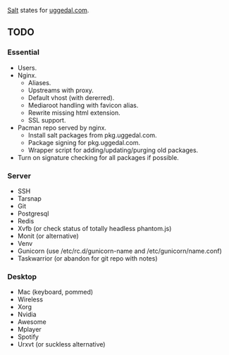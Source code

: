 [Salt][s] states for [uggedal.com][u].

TODO
----

### Essential

* Users.
* Nginx.
  - Aliases.
  - Upstreams with proxy.
  - Default vhost (with dererred).
  - Mediaroot handling with favicon alias.
  - Rewrite missing html extension.
  - SSL support.
* Pacman repo served by nginx.
  - Install salt packages from pkg.uggedal.com.
  - Package signing for pkg.uggedal.com.
  - Wrapper script for adding/updating/purging old packages.
* Turn on signature checking for all packages if possible.

### Server

* SSH
* Tarsnap
* Git
* Postgresql
* Redis
* Xvfb (or check status of totally headless phantom.js)
* Monit (or alternative)
* Venv
* Gunicorn (use /etc/rc.d/gunicorn-name and /etc/gunicorn/name.conf)
* Taskwarrior (or abandon for git repo with notes)

### Desktop

* Mac (keyboard, pommed)
* Wireless
* Xorg
* Nvidia
* Awesome
* Mplayer
* Spotify
* Urxvt (or suckless alternative)

[s]: http://saltstack.org
[u]: http://uggedal.com
